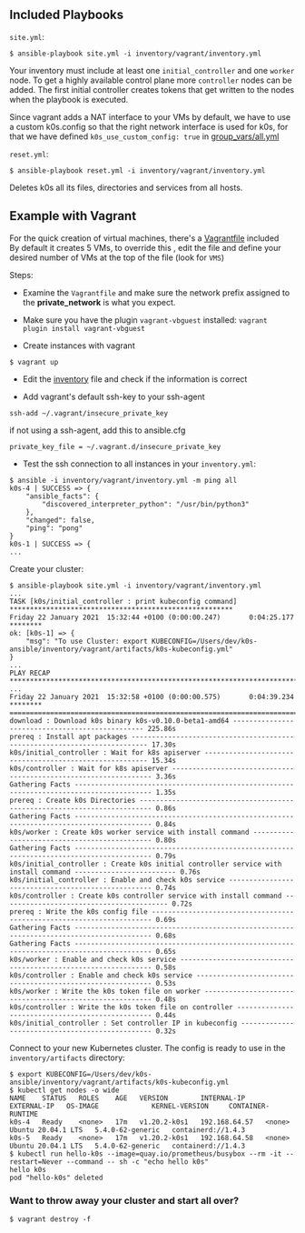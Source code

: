 ## Included Playbooks

`site.yml`:

```ShellSession
$ ansible-playbook site.yml -i inventory/vagrant/inventory.yml
```

Your inventory must include at least one `initial_controller` and one `worker` node. To get a highly available control plane more `controller` nodes can be added. The first initial controller creates tokens that get written to the nodes when the playbook is executed.

Since vagrant adds a NAT interface to your VMs by default, we have to use a custom k0s.config so that the right network interface is used for k0s, for that we have defined `k0s_use_custom_config: true` in [group_vars/all.yml](inventory/vagrant/group_vars/all.yml)

`reset.yml`:

```ShellSession
$ ansible-playbook reset.yml -i inventory/vagrant/inventory.yml
```

Deletes k0s all its files, directories and services from all hosts.

## Example with Vagrant

For the quick creation of virtual machines, there's a [Vagrantfile](Vagrantfile) included  
By default it creates 5 VMs, to override this , edit the file and define your desired number of VMs at the top of the file (look for `VMS`)

Steps:

- Examine the `Vagrantfile` and make sure the network prefix assigned to the **private_network** is what you expect.

- Make sure you have the plugin `vagrant-vbguest` installed: `vagrant plugin install vagrant-vbguest`

- Create instances with vagrant

```ShellSession
$ vagrant up
```

- Edit the [inventory](inventory/vagrant/inventory.yml) file and check if the information is correct

- Add vagrant's default ssh-key to your ssh-agent
```ShellSession
ssh-add ~/.vagrant/insecure_private_key
```
if not using a ssh-agent, add this to ansible.cfg
```ShellSession
private_key_file = ~/.vagrant.d/insecure_private_key
```

- Test the ssh connection to all instances in your `inventory.yml`:

```ShellSession
$ ansible -i inventory/vagrant/inventory.yml -m ping all
k0s-4 | SUCCESS => {
    "ansible_facts": {
        "discovered_interpreter_python": "/usr/bin/python3"
    },
    "changed": false,
    "ping": "pong"
}
k0s-1 | SUCCESS => {
...
```

Create your cluster:

```ShellSession
$ ansible-playbook site.yml -i inventory/vagrant/inventory.yml
...
TASK [k0s/initial_controller : print kubeconfig command] *******************************************************
Friday 22 January 2021  15:32:44 +0100 (0:00:00.247)       0:04:25.177 ********
ok: [k0s-1] => {
    "msg": "To use Cluster: export KUBECONFIG=/Users/dev/k0s-ansible/inventory/vagrant/artifacts/k0s-kubeconfig.yml"
}
...
PLAY RECAP *****************************************************************************************************
...
Friday 22 January 2021  15:32:58 +0100 (0:00:00.575)       0:04:39.234 ********
===============================================================================
download : Download k0s binary k0s-v0.10.0-beta1-amd64 ------------------------------------------------ 225.86s
prereq : Install apt packages -------------------------------------------------------------------------- 17.30s
k0s/initial_controller : Wait for k8s apiserver -------------------------------------------------------- 15.34s
k0s/controller : Wait for k8s apiserver ----------------------------------------------------------------- 3.36s
Gathering Facts ----------------------------------------------------------------------------------------- 1.35s
prereq : Create k0s Directories ------------------------------------------------------------------------- 0.86s
Gathering Facts ----------------------------------------------------------------------------------------- 0.84s
k0s/worker : Create k0s worker service with install command --------------------------------------------- 0.80s
Gathering Facts ----------------------------------------------------------------------------------------- 0.79s
k0s/initial_controller : Create k0s initial controller service with install command ------------------------- 0.76s
k0s/initial_controller : Enable and check k0s service --------------------------------------------------- 0.74s
k0s/controller : Create k0s controller service with install command ----------------------------------------- 0.72s
prereq : Write the k0s config file ---------------------------------------------------------------------- 0.69s
Gathering Facts ----------------------------------------------------------------------------------------- 0.68s
Gathering Facts ----------------------------------------------------------------------------------------- 0.65s
k0s/worker : Enable and check k0s service --------------------------------------------------------------- 0.58s
k0s/controller : Enable and check k0s service ----------------------------------------------------------- 0.53s
k0s/worker : Write the k0s token file on worker --------------------------------------------------------- 0.48s
k0s/controller : Write the k0s token file on controller ------------------------------------------------- 0.44s
k0s/initial_controller : Set controller IP in kubeconfig ------------------------------------------------ 0.32s
```

Connect to your new Kubernetes cluster. The config is ready to use in the `inventory/artifacts` directory:

```ShellSession
$ export KUBECONFIG=/Users/dev/k0s-ansible/inventory/vagrant/artifacts/k0s-kubeconfig.yml
$ kubectl get nodes -o wide
NAME    STATUS   ROLES    AGE   VERSION        INTERNAL-IP     EXTERNAL-IP   OS-IMAGE             KERNEL-VERSION     CONTAINER-RUNTIME
k0s-4   Ready    <none>   17m   v1.20.2-k0s1   192.168.64.57   <none>        Ubuntu 20.04.1 LTS   5.4.0-62-generic   containerd://1.4.3
k0s-5   Ready    <none>   17m   v1.20.2-k0s1   192.168.64.58   <none>        Ubuntu 20.04.1 LTS   5.4.0-62-generic   containerd://1.4.3
$ kubectl run hello-k0s --image=quay.io/prometheus/busybox --rm -it --restart=Never --command -- sh -c "echo hello k0s"
hello k0s
pod "hello-k0s" deleted
```

### Want to throw away your cluster and start all over?

```ShellSession
$ vagrant destroy -f
```
